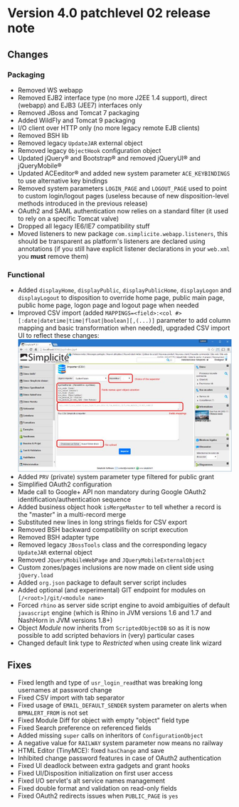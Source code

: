 Version 4.0 patchlevel 02 release note
======================================

Changes
-------

### Packaging

- Removed WS webapp
- Removed EJB2 interface type (no more J2EE 1.4 support), direct (webapp) and EJB3 (JEE7) interfaces only
- Removed JBoss and Tomcat 7 packaging
- Added WildFly and Tomcat 9 packaging
- I/O client over HTTP only (no more legacy remote EJB clients)
- Removed BSH lib
- Removed legacy `UpdateJAR` external object
- Removed legacy `ObjectHook` configuration object
- Updated jQuery&reg; and Bootstrap&reg; and removed jQueryUI&reg; and jQueryMobile&reg;
- Updated ACEeditor&reg; and added new system parameter `ACE_KEYBINDINGS` to use alternative key bindings
- Removed system parameters `LOGIN_PAGE` and `LOGOUT_PAGE` used to point to custom login/logout pages
  (useless because of new disposition-level methods introduced in the previous release)
- OAuth2 and SAML authentication now relies on a standard filter (it used to rely on a specific Tomcat valve)
- Dropped all legacy IE6/IE7 compatibility stuff
- Moved listeners to new package `com.simplicite.webapp.listeners`, this should be transparent as platform's listeners are declared using annotations
  (if you still have explicit listener declarations in your `web.xml` you **must** remove them)

### Functional

- Added `displayHome`, `displayPublic`, `displayPublicHome`, `displayLogon` and `displayLogout` to disposition to override home page, public main page, public home page, logon page and logout page when needed
- Improved CSV import (added `MAPPINGS=<field>:<col #>[:date|datetime|time|float|boolean][,(...)]` parameter to add column mapping and basic transformation when needed), upgraded CSV import UI to reflect these changes:<br/>![](cvs-import.jpg) 
- Added `PRV` (private) system parameter type filtered for public grant
- Simplified OAuth2 configuration
- Made call to Google+ API non mandatory during Google OAuth2 identification/authentication sequence
- Added business object hook `isMergeMaster` to tell whether a record is the "master" in a multi-record merge
- Substituted new lines in long strings fields for CSV export
- Removed BSH backward compatibility on script execution
- Removed BSH adapter type
- Removed legacy `JBossTools` class and the corresponding legacy `UpdateJAR` external object
- Removed `JQueryMobileWebPage` and `JQueryMobileExternalObject`
- Custom zones/pages inclusions are now made on client side using `jQuery.load`
- Added `org.json` package to default server script includes
- Added optional (and experimental) GIT endpoint for modules on `[/<root>]/git/<module name>`
- Forced `rhino` as server side script engine to avoid ambiguities of default `javascript` engine (which is Rhino in JVM versions 1.6 and 1.7 and NashHorn in JVM versions 1.8+)
- Object _Module_ now inherits from `ScriptedObjectDB` so as it is now possible to add scripted behaviors in (very) particular cases
- Changed default link type to _Restricted_ when using create link wizard

Fixes
-----

- Fixed length and type of `usr_login_read`that was breaking long usernames at password change
- Fixed CSV import with tab separator
- Fixed usage of `EMAIL_DEFAULT_SENDER` system parameter on alerts when `BPMALERT_FROM` is not set
- Fixed Module Diff for object with empty "object" field type
- Fixed Search preference on referenced fields
- Added missing `super` calls on inheritors of `ConfigurationObject`
- A negative value for `RAILWAY` system parameter now means no railway
- HTML Editor (TinyMCE): fixed `hasChange` and save
- Inhibited change password features in case of OAuth2 authentication
- Fixed UI deadlock between extra gadgets and grant hooks
- Fixed UI/Disposition initialization on first user access
- Fixed I/O servlet's alt service names management
- Fixed double format and validation on read-only fields
- Fixed OAuth2 redirects issues when `PUBLIC_PAGE` is `yes`